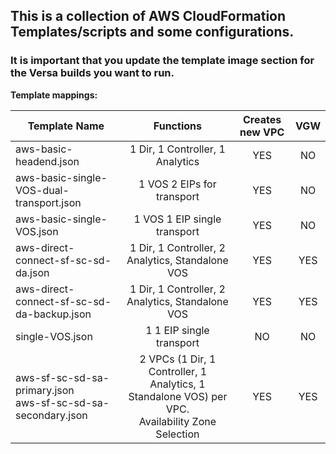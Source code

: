 ## This is a collection of AWS CloudFormation Templates/scripts and some configurations.

### It is important that you update the template image section for the Versa builds you want to run.


**Template mappings:**

|Template Name | Functions | Creates new VPC | VGW |
|------------|:----------:|:--------:|:-------:|
|aws-basic-headend.json       | 1 Dir, 1 Controller, 1 Analytics | YES | NO
|aws-basic-single-VOS-dual-transport.json | 1 VOS 2 EIPs for transport | YES | NO
|aws-basic-single-VOS.json | 1 VOS 1 EIP single transport | YES | NO
|aws-direct-connect-sf-sc-sd-da.json | 1 Dir, 1 Controller, 2 Analytics, Standalone VOS | YES | YES
|aws-direct-connect-sf-sc-sd-da-backup.json | 1 Dir, 1 Controller, 2 Analytics, Standalone VOS | YES | YES
|single-VOS.json | 1  1 EIP single transport| NO| NO
|aws-sf-sc-sd-sa-primary.json<br> aws-sf-sc-sd-sa-secondary.json | 2 VPCs (1 Dir, 1 Controller, 1 Analytics, 1 Standalone VOS) per VPC.<br> Availability Zone Selection | YES | YES
